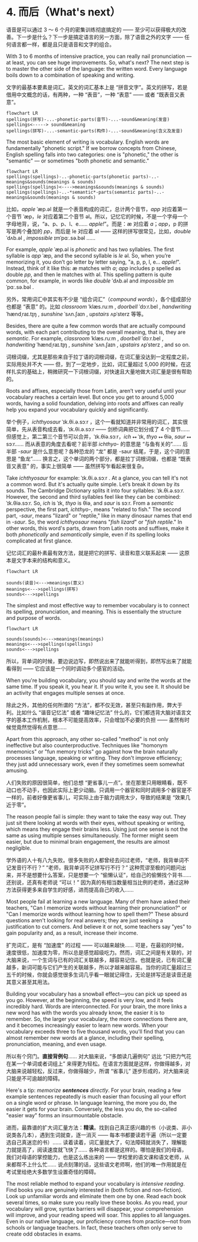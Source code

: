 # 4. 而后（What's next）

语音是可以通过 3 ～ 6 个月的密集训练彻底搞定的 —— 至少可以获得极大的改善。下一步是什么？下一步是搞定语言的另一方面，除了语音之外的文字 —— 任何语言都一样，都是且只是语音和文字的组合。

With 3 to 6 months of intensive practice, you can really nail pronunciation — at least, you can see huge improvements. So, what's next? The next step is to master the other side of the language: the written word. Every language boils down to a combination of speaking and writing.

文字的最基本要素是词汇。英文的词汇基本上是 “拼音文字”。英文的拼写，若是借用中文概念的话，有两种，一种 “表音”，一种 “表意” —— 或者 “既表音又表意”。

```mermaid
flowchart LR
spellings(拼写)-...-phonetic-parts(音节)-...-sound&meaning(发音)
spellings<-----> sound&meaning
spellings(拼写)-...-semantic-parts(构件)-...-sound&meaning(含义及发音)
```

The most basic element of writing is vocabulary. English words are fundamentally "phonetic script." If we borrow concepts from Chinese, English spelling falls into two categories: one is "phonetic," the other is "semantic" — or sometimes "both phonetic and semantic."

```mermaid
flowchart LR
spellings(spellings)-..-phonetic-parts(phonetic parts)-..-meanings&sounds(meanings & sounds)
spellings(spellings)<---->meanings&sounds(meanings & sounds)
spellings(spellings)-..-*semantic*-parts(semantic parts)-..-meanings&sounds(meanings & sounds)
```

比如，*apple* <span class="pho alt">ˈæp.əl</span> <span class="speak-word-inline" data-audio-us-male="/audios/us/apple-us-male.mp3" data-audio-us-female="/audios/us/apple-us-female.mp3"></span> 就是一个表音构成的词汇，总计两个音节，*app* 对应着第一个音节 <span class="pho alt">ˈæp</span>，*le* 对应着第二个音节 <span class="pho alt">əl</span>。所以，记忆它的时候，不是一个字母一个字母地背，说，“a、p、p、l、e…… *apple!*”。而是：<span class="pho alt">æ</span> 对应着 *a*；*app*，<span class="pho alt">p</span> 的拼写是两个叠加的 *pp*，而后是 <span class="pho alt">le</span> 对应着 <span class="pho alt">əl</span> —— 这样的拼写很常见，比如，*double* <span class="pho alt">ˈdʌb.əl</span> <span class="speak-word-inline" data-audio-us-male="/audios/us/double-us-male.mp3" data-audio-us-female="/audios/us/double-us-female.mp3"></span>, *impossible* <span class="pho alt">ɪmˈpɑː.sə.bəl</span> <span class="speak-word-inline" data-audio-us-male="/audios/us/impossible-us-male.mp3" data-audio-us-female="/audios/us/impossible-us-female.mp3"></span>……

For example, *apple* <span class="pho alt">ˈæp.əl</span> <span class="speak-word-inline" data-audio-us-male="/audios/us/apple-us-male.mp3" data-audio-us-female="/audios/us/apple-us-female.mp3"></span> is *phonetic* and has two syllables. The first syllable is *app* <span class="pho alt">ˈæp</span>, and the second syllable is *le* <span class="pho alt">əl</span>. So, when you’re memorizing it, you don’t go letter by letter saying, "a, p, p, l, e... *apple!*". Instead, think of it like this: <span class="pho alt">æ</span> matches with *a*; *app* includes <span class="pho alt">p</span> spelled as double *pp*, and then <span class="pho alt">le</span> matches with <span class="pho alt">əl</span>. This spelling pattern is quite common, for example, in words like *double* <span class="pho alt">ˈdʌb.əl</span> <span class="speak-word-inline" data-audio-us-male="/audios/us/double-us-male.mp3" data-audio-us-female="/audios/us/double-us-female.mp3"></span> and *impossible* <span class="pho alt">ɪmˈpɑː.sə.bəl</span> <span class="speak-word-inline" data-audio-us-male="/audios/us/impossible-us-male.mp3" data-audio-us-female="/audios/us/impossible-us-female.mp3"></span>.

另外，常用词汇中其实有不少是 “组合词汇”（*compound words*），各个组成部分也都是 “表意” 的。比如 *classroom* <span class="pho alt">ˈklæs.ruːm</span> <span class="speak-word-inline" data-audio-us-male="/audios/us/classroom-us-male.mp3" data-audio-us-female="/audios/us/classroom-us-female.mp3"></span>, *doorbell* <span class="pho alt">ˈdɔːr.bel</span> <span class="speak-word-inline" data-audio-us-male="/audios/us/doorbell-us-male.mp3" data-audio-us-female="/audios/us/doorbell-us-female.mp3"></span>, *handwriting* <span class="pho alt">ˈhændˌraɪ.t̬ɪŋ</span> <span class="speak-word-inline" data-audio-us-male="/audios/us/handwriting-us-male.mp3" data-audio-us-female="/audios/us/handwriting-us-female.mp3"></span>, *sunshine* <span class="pho alt">ˈsʌn.ʃaɪn</span> <span class="speak-word-inline" data-audio-us-male="/audios/us/sunshine-us-male.mp3" data-audio-us-female="/audios/us/sunshine-us-female.mp3"></span>, *upstairs* <span class="pho alt">ʌpˈsterz</span> <span class="speak-word-inline" data-audio-us-male="/audios/us/upstairs-us-male.mp3" data-audio-us-female="/audios/us/upstairs-us-female.mp3"></span> 等等。

Besides, there are quite a few common words that are actually compound words, with each part contributing to the overall meaning, that is, they are *semantic*. For example, *classroom* <span class="pho alt">ˈklæs.ruːm</span> <span class="speak-word-inline" data-audio-us-male="/audios/us/classroom-us-male.mp3" data-audio-us-female="/audios/us/classroom-us-female.mp3"></span>, *doorbell* <span class="pho alt">ˈdɔːr.bel</span> <span class="speak-word-inline" data-audio-us-male="/audios/us/doorbell-us-male.mp3" data-audio-us-female="/audios/us/doorbell-us-female.mp3"></span>, *handwriting* <span class="pho alt">ˈhændˌraɪ.t̬ɪŋ</span> <span class="speak-word-inline" data-audio-us-male="/audios/us/handwriting-us-male.mp3" data-audio-us-female="/audios/us/handwriting-us-female.mp3"></span>, *sunshine* <span class="pho alt">ˈsʌn.ʃaɪn</span> <span class="speak-word-inline" data-audio-us-male="/audios/us/sunshine-us-male.mp3" data-audio-us-female="/audios/us/sunshine-us-female.mp3"></span>, *upstairs* <span class="pho alt">ʌpˈsterz</span> <span class="speak-word-inline" data-audio-us-male="/audios/us/upstairs-us-male.mp3" data-audio-us-female="/audios/us/upstairs-us-female.mp3"></span>, and so on.

词根词缀，尤其是那些来自于拉丁语的词根词缀，在词汇量没达到一定程度之前，实际用处并不大 —— 但，到了一定地步，比如，词汇量超过 5,000 的时候，在这样扎实的基础上，稍微研究一下词根词缀，对快速且大量地做大词汇量是很有帮助的。

Roots and affixes, especially those from Latin, aren’t very useful until your vocabulary reaches a certain level. But once you get to around 5,000 words, having a solid foundation, delving into roots and affixes can really help you expand your vocabulary quickly and significantly.

举个例子，*ichthyosaur* <span class="pho alt">ˈɪk.θi.ə.sɔːr</span> <span class="speak-word-inline" data-audio-us-male="/audios/us/ichthyosaur-us-male.mp3" data-audio-us-female="/audios/us/ichthyosaur-us-female.mp3"></span>，这个一看就知道并非常用的词汇，其实很简单，先从表音构成去看，<span class="pho alt">ˈɪk.θi.ə.sɔːr</span> —— 剑桥词典把它划分成了 4 个音节…… 但感觉上，第二第三个音节可以合并，<span class="pho alt">ˈɪk.θiə.sɔːr</span>，*ich* ⭤ <span class="pho alt">ˈɪk</span>, *thyo* ⭤ <span class="pho alt">θiə</span>, *saur* ⭤ <span class="pho alt">sɔːr</span>…… 而从表意的角度去看呢？前半部 *ichthyo-* 的意思是 “与鱼有关的”…… 后半部 *-saur* 是什么意思呢？各种恐龙的 “龙” 都是 -saur 结尾，于是，这个词的意思是 “鱼龙”…… 换言之，这个单词的两个部分，都是拉丁词根词缀，也都是 “既表音又表意” 的，事实上很简单 —— 虽然拼写乍看起来很复杂。

Take *ichthyosaur* for example: <span class="pho alt">ˈɪk.θi.ə.sɔːr</span> <span class="speak-word-inline" data-audio-us-male="/audios/us/ichthyosaur-us-male.mp3" data-audio-us-female="/audios/us/ichthyosaur-us-female.mp3"></span>. At a glance, you can tell it's not a common word. But it's actually quite simple. Let’s break it down by its sounds. The Cambridge Dictionary splits it into four syllables: <span class="pho alt">ˈɪk.θi.ə.sɔːr</span>. However, the second and third syllables feel like they can be combined: <span class="pho alt">ˈɪk.θiə.sɔːr</span>. So, *ich* is <span class="pho alt">ˈɪk</span>, *thyo* is <span class="pho alt">θiə</span>, and *saur* is <span class="pho alt">sɔːr</span>. From a *semantic* perspective, the first part, *ichthyo-*, means "related to fish." The second part, *-saur*, means "lizard" or "reptile," like in many dinosaur names that end in *-saur*. So, the word *ichthyosaur* means "*fish lizard*" or "*fish reptile*." In other words, this word's parts, drawn from Latin roots and suffixes, make it both *phonetically* and *semantically* simple, even if its spelling looks complicated at first glance.

记忆词汇的最朴素最有效方法，就是把它的拼写、读音和意义联系起来 —— 这原本是文字本来的结构和意义。

```mermaid
flowchart LR

sounds(读音)<--->meanings(意义)
meanings<--->spellings(拼写)
sounds<--->spellings
```

The simplest and most effective way to remember vocabulary is to connect its spelling, pronunciation, and meaning. This is essentially the structure and purpose of words.

```mermaid
flowchart LR

sounds(sounds)<--->meanings(meanings)
meanings<--->spellings(spellings)
sounds<--->spellings
```

所以，背单词的时候，要边说边写，即然说出来了就能听得到，即然写出来了就能看得到 —— 它应该是一个同时调动多个感官的活动。

When you're building vocabulary, you should say and write the words at the same time. If you speak it, you hear it. If you write it, you see it. It should be an activity that engages multiple senses at once.

除此之外，其他的任何所谓的 “方法”，都不仅无效，甚至只有副作用，弊大于利。比如什么 “谐音记忆法” 或者 “趣味记忆法” 什么的，它们都违背大脑对语言文字的基本工作机制，根本不可能提高效率，只会增加不必要的负担 —— 虽然有时候觉竟然觉得有点意思……

Apart from this approach, any other so-called "method" is not only ineffective but also counterproductive. Techniques like "homonym mnemonics" or "fun memory tricks" go against how the brain naturally processes language, speaking or writing. They don't improve efficiency; they just add unnecessary work, even if they sometimes seem somewhat amusing.

人们失败的原因很简单，他们总想 “更省事儿一点”。坐在那里只用眼睛看，既不动口也不动手，也因此实际上更少动脑。只调用一个器官和同时调用多个器官是不一样的，前者好像更省事儿，可实际上由于脑力调用太少，导致的结果是 “效果几近于零”。

The reason people fail is simple: they want to take the easy way out. They just sit there looking at words with their eyes, without speaking or writing, which means they engage their brains less. Using just one sense is not the same as using multiple senses simultaneously. The former might seem easier, but due to minimal brain engagement, the results are almost negligible.

学外语的人十有八九失败。很多失败的人都曾经去问过老师，“老师，我背单词不记发音行不行？” “老师，我背单词不记拼写行不行？” 这种荒谬至极的问题问出来，并不是想要什么答案，只是想要一个 “偷懒认证”，给自己的偷懒找个背书…… 还别说，还真有老师说 “可以！” 因为真的有相当数量相当比例的老师，通过这种方法获得更多来自学生的好感，进而提高自己的收入……

Most people fail at learning a new language. Many of them have asked their teachers, "Can I memorize words without learning their pronunciation?" or "Can I memorize words without learning how to spell them?" These absurd questions aren't looking for real answers; they are just seeking a justification to cut corners. And believe it or not, some teachers say "yes" to gain popularity and, as a result, increase their income.

扩充词汇，是有 “加速度” 的过程 —— 可以越来越快…… 可是，在最初的时候，速度很低，加速度为零，所以总是感觉超级吃力。然而，词汇之间是有关联的，对大脑来说，一个生词与已有的词汇关联越多，越容易记住。也就是说，已有词汇量越多，新词可能与它们产生的关联越多，所以才越来越容易。当你的词汇量超过三五千的时候，你就会感觉很多生词几乎看一眼就记得住，无论是拼写还是读音还是其意义甚至其用法。

Building your vocabulary has a snowball effect—you can pick up speed as you go. However, at the beginning, the speed is very low, and it feels incredibly hard. Words are interconnected. For your brain, the more links a new word has with the words you already know, the easier it is to remember. So, the larger your vocabulary, the more connections there are, and it becomes increasingly easier to learn new words. When your vocabulary exceeds three to five thousand words, you'll find that you can almost remember new words at a glance, including their spelling, pronunciation, meaning, and even usage.

所以有个窍门。**直接背例句**…… 对大脑来说，“多朗读几遍例句” 远比 “只把力气花在某一个单词或者词组上” 来得更为轻松。在语言方面就是这样，你做得越多，对大脑来说越轻松，反过来，你做得越少，所谓 “省事儿” 逐步形成的，对大脑来说只能是不可逾越的障碍。

Here's a tip: *memorize **sentences** directly*. For your brain, reading a few example sentences repeatedly is much easier than focusing all your effort on a single word or phrase. In language learning, the more you do, the easier it gets for your brain. Conversely, the less you do, the so-called "easier way" forms an insurmountable obstacle.

进而，最靠谱的扩大词汇量方法：**精读**。找到自己真正感兴趣的书（小说类、非小说类各几本），遇到生词就查，逐一消灭 —— 每本书都要读若干遍（所以一定要选自己真迷恋的书）…… 读着读着，词汇量就大了，句法障碍就消失了，理解能力就提高了，阅读速度就飞快了…… 各种语言都是这样的。哪怕是我们的母语，我们对母语的掌控能力，也是这么练出来的 —— 学校里的语文课和语文老师，从来都帮不上什么忙…… 说点刻薄的话，这些语文老师啊，他们的唯一作用就是在考试里给绝大多数学生设置奇怪的障碍。

The most reliable method to expand your vocabulary is *intensive reading*. Find books you are genuinely interested in (both fiction and non-fiction). Look up unfamiliar words and eliminate them one by one. Read each book several times, so make sure you really love these books. As you read, your vocabulary will grow, syntax barriers will disappear, your comprehension will improve, and your reading speed will soar. This applies to all languages. Even in our native language, our proficiency comes from practice—not from schools or language teachers. In fact, these teachers often only serve to create odd obstacles in exams.
